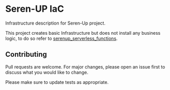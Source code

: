 # Seren-UP IaC
Infrastructure description for Seren-Up project.

This project creates basic Infrastructure but does not install any business logic, to do so refer to [serenup_serverless_functions](https://github.com/10kloud/serenup_serverless_functions).

## Contributing
Pull requests are welcome. For major changes, please open an issue first to discuss what you would like to change.

Please make sure to update tests as appropriate.
